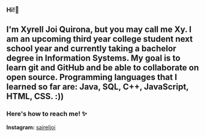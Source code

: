 ### Hi!👋
## I'm Xyrell Joi Quirona, but you may call me Xy. I am an upcoming third year college student next school year and currently taking a bachelor degree in Information Systems. My goal is to learn git and GitHub and be able to collaborate on open source. Programming languages that I learned so far are: **Java, SQL, C++, JavaScript, HTML, CSS**. :))

### Here's how to reach me! ✨

**Instagram:** [saireljoi](https://www.instagram.com/saireljoi)
<!--
**xyrelljoi/xyrelljoi** is a ✨ _special_ ✨ repository because its `README.md` (this file) appears on your GitHub profile.

Here are some ideas to get you started:

- 🔭 I’m currently working on ...
- 🌱 I’m currently learning ...
- 👯 I’m looking to c

ollaborate on ...
- 🤔 I’m looking for help with ...
- 💬 Ask me about ...
- 📫 How to reach me: ...
- 😄 Pronouns: ...
- ⚡ Fun fact: ...
-->
